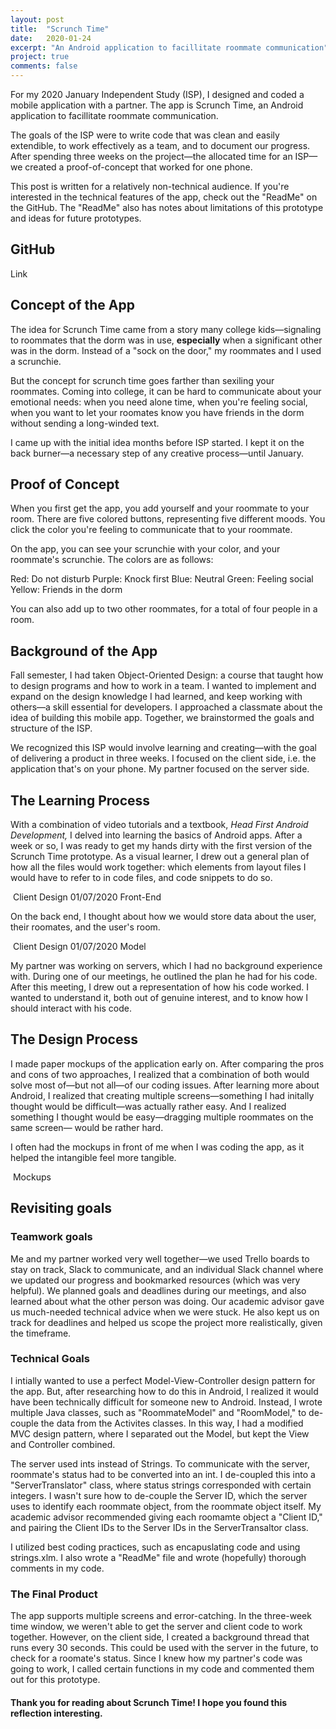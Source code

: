 ```yaml
---
layout: post
title:  "Scrunch Time"
date:   2020-01-24
excerpt: "An Android application to facillitate roommate communication"
project: true
comments: false
---
```


For my 2020 January Independent Study (ISP), I designed and coded a mobile application with a partner. The app is Scrunch Time, an Android application to facillitate roommate communication. 

The goals of the ISP were to write code that was clean and easily extendible, to work effectively as a team, and to document our progress. After spending three weeks on the project—the allocated time for an ISP—we created a proof-of-concept that worked for one phone.

This post is written for a relatively non-technical audience. If you're interested in the technical features of the app, check out the "ReadMe" on the GitHub. The "ReadMe" also has notes about limitations of this prototype and ideas for future prototypes.

## GitHub
Link

## Concept of the App

The idea for Scrunch Time came from a story many college kids—signaling to roommates that the dorm was in use, **especially** when a significant other was in the dorm. Instead of a "sock on the door," my roommates and I used a scrunchie.

But the concept for scrunch time goes farther than sexiling your roommates. Coming into college, it can be hard to communicate about your emotional needs: when you need alone time, when you're feeling social, when you want to let your roomates know you have friends in the dorm without sending a long-winded text.

I came up with the initial idea months before ISP started. I kept it on the back burner—a necessary step of any creative process—until January.

## Proof of Concept

When you first get the app, you add yourself and your roommate to your room. There are five colored buttons, representing five different moods. You click the color you're feeling to communicate that to your roommate.

On the app, you can see your scrunchie with your color, and your roommate's scrunchie. The colors are as follows:

Red: Do not disturb
Purple: Knock first
Blue: Neutral
Green: Feeling social
Yellow: Friends in the dorm

You can also add up to two other roommates, for a total of four people in a room.

## Background of the App

Fall semester, I had taken Object-Oriented Design: a course that taught how to design programs and how to work in a team. I wanted to implement and expand on the design knowledge I had learned, and keep working with others—a skill essential for developers. I approached a classmate about the idea of building this mobile app. Together, we brainstormed the goals and structure of the ISP.

We recognized this ISP would involve learning and creating—with the goal of delivering a product in three weeks. I focused on the client side, i.e. the application that's on your phone. My partner focused on the server side.

## The Learning Process

With a combination of video tutorials and a textbook, *Head First Android Development,* I delved into learning the basics of Android apps. After a week or so, I was ready to get my hands dirty with the first version of the Scrunch Time prototype. As a visual learner, I drew out a general plan of how all the files would work together: which elements from layout files I would have to refer to in code files, and code snippets to do so. 

<Image> Client Design 01/07/2020 Front-End
    
On the back end, I thought about how we would store data about the user, their roomates, and the user's room.

<Image> Client Design 01/07/2020 Model
    
My partner was working on servers, which I had no background experience with. During one of our meetings, he outlined the plan he had for his code. After this meeting, I drew out a representation of how his code worked. I wanted to understand it, both out of genuine interest, and to know how I should interact with his code.

## The Design Process

I made paper mockups of the application early on. After comparing the pros and cons of two approaches, I realized that a combination of both would solve most of—but not all—of our coding issues. After learning more about Android, I realized that creating multiple screens—something I had initally thought would be difficult—was actually rather easy. And I realized something I thought would be easy—dragging multiple roommates on the same screen— would be rather hard.

I often had the mockups in front of me when I was coding the app, as it helped the intangible feel more tangible.

<Image> Mockups

## Revisiting goals

### Teamwork goals

Me and my partner worked very well together—we used Trello boards to stay on track, Slack to communicate, and an individual Slack channel where we updated our progress and bookmarked resources (which was very helpful). We planned goals and deadlines during our meetings, and also learned about what the other person was doing. Our academic advisor gave us much-needed technical advice when we were stuck. He also kept us on track for deadlines and helped us scope the project more realistically, given the timeframe.

### Technical Goals

I intially wanted to use a perfect Model-View-Controller design pattern for the app. But, after researching how to do this in Android, I realized it would have been technically difficult for someone new to Android. Instead, I wrote multiple Java classes, such as "RoommateModel" and "RoomModel," to de-couple the data from the Activites classes. In this way, I had a modified MVC design pattern, where I separated out the Model, but kept the View and Controller combined. 

The server used ints instead of Strings. To communicate with the server, roommate's status had to be converted into an int. I de-coupled this into a "ServerTranslator" class, where status strings corresponded with certain integers. I wasn't sure how to de-couple the Server ID, which the server uses to identify each roommate object, from the roommate object itself. My academic advisor recommended giving each roomamte object a "Client ID," and pairing the Client IDs to the Server IDs in the ServerTransaltor class.

I utilized best coding practices, such as encapuslating code and using strings.xlm. I also wrote a "ReadMe" file and wrote (hopefully) thorough comments in my code.

### The Final Product

The app supports multiple screens and error-catching. In the three-week time window, we weren't able to get the server and client code to work together. However, on the client side, I created a background thread that runs every 30 seconds. This could be used with the server in the future, to check for a roomate's status. Since I knew how my partner's code was going to work, I called certain functions in my code and commented them out for this prototype.

#### Thank you for reading about Scrunch Time! I hope you found this reflection interesting.
